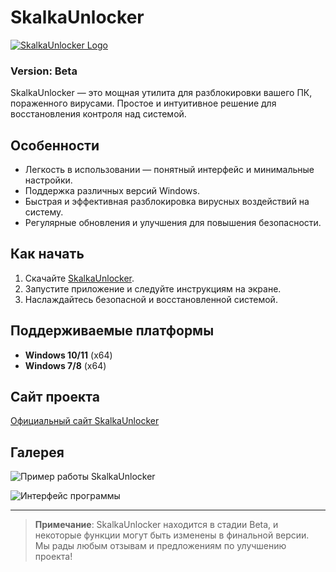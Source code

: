 # SkalkaUnlocker

[![SkalkaUnlocker Logo](https://github.com/user-attachments/assets/4a7235a0-58bd-4737-abe8-9fd133e9917c)](http://skalkaunlocker.pro)

### Version: Beta

SkalkaUnlocker — это мощная утилита для разблокировки вашего ПК, пораженного вирусами. Простое и интуитивное решение для восстановления контроля над системой.

## Особенности

- Легкость в использовании — понятный интерфейс и минимальные настройки.
- Поддержка различных версий Windows.
- Быстрая и эффективная разблокировка вирусных воздействий на систему.
- Регулярные обновления и улучшения для повышения безопасности.

## Как начать

1. Скачайте [SkalkaUnlocker](http://skalkaunlocker.pro).
2. Запустите приложение и следуйте инструкциям на экране.
3. Наслаждайтесь безопасной и восстановленной системой.

## Поддерживаемые платформы

- **Windows 10/11** (x64)
- **Windows 7/8** (x64)

## Сайт проекта

[Официальный сайт SkalkaUnlocker](http://skalkaunlocker.pro)

## Галерея

![Пример работы SkalkaUnlocker](https://github.com/user-attachments/assets/1f7e87cd-8d12-45fb-b4ea-de3fbf340ca8)

![Интерфейс программы](https://github.com/user-attachments/assets/2b896781-1bdf-4a4d-b144-0e8db1d54480)

---

> **Примечание**: SkalkaUnlocker находится в стадии Beta, и некоторые функции могут быть изменены в финальной версии. Мы рады любым отзывам и предложениям по улучшению проекта!

